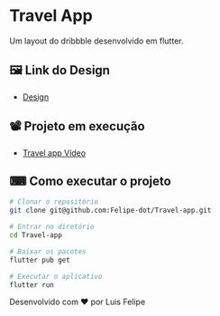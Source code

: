 # Travel App

Um layout do dribbble desenvolvido em flutter.

## 🖼️ Link do Design 

- [Design](https://dribbble.com/shots/10859439-Travel-App-Free)

## 📽️ Projeto em execução 

- [Travel app Vídeo](https://youtu.be/MvN0ImBUQwM)

## ⌨ Como executar o projeto

```bash
# Clonar o repositório
git clone git@github.com:Felipe-dot/Travel-app.git

# Entrar no diretório
cd Travel-app

# Baixar os pacotes
flutter pub get

# Executar o aplicativo
flutter run
```




Desenvolvido com ❤️ por Luis Felipe
